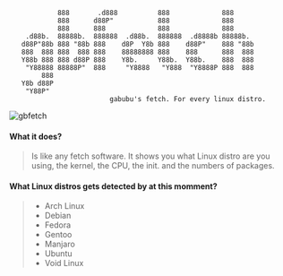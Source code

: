 
                                                                             
                888       .d888          888             888                 
                888      d88P"           888             888                 
                888      888             888             888                 
        .d88b.  88888b.  888888  .d88b.  888888  .d8888b 88888b.             
       d88P"88b 888 "88b 888    d8P  Y8b 888    d88P"    888 "88b            
       888  888 888  888 888    88888888 888    888      888  888            
       Y88b 888 888 d88P 888    Y8b.     Y88b.  Y88b.    888  888            
        "Y88888 88888P"  888     "Y8888   "Y888  "Y8888P 888  888            
            888                                                              
       Y8b d88P                                                              
        "Y88P"                                                               
                             gabubu's fetch. For every linux distro. 
![gbfetch](https://user-images.githubusercontent.com/88589756/167173652-6817e14e-94c7-4163-a967-b32132d6c0f2.png)

#### What it does?
> Is like any fetch software. It shows you what Linux distro are you using, the kernel, the CPU, the init. and the numbers of packages.

#### What Linux distros gets detected by at this momment?
> - Arch Linux
> - Debian
> - Fedora
> - Gentoo
> - Manjaro
> - Ubuntu
> - Void Linux
